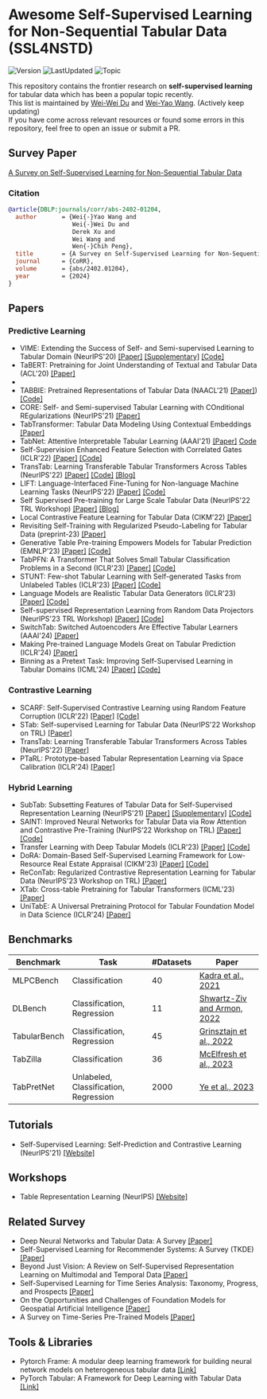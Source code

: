 # Awesome Self-Supervised Learning for Non-Sequential Tabular Data (SSL4NSTD)
![Version](https://img.shields.io/badge/Version-1.0-lightgrey.svg) 
![LastUpdated](https://img.shields.io/badge/LastUpdated-2024.06-lightblue.svg)
![Topic](https://img.shields.io/badge/Topic-SSL4NSTD-pink?logo=github)

This repository contains the frontier research on **self-supervised learning** for tabular data which has been a popular topic recently.<br>
This list is maintained by [Wei-Wei Du](https://wwweiwei.github.io/) and [Wei-Yao Wang](https://github.com/wywyWang). (Actively keep updating)<br>
If you have come across relevant resources or found some errors in this repository, feel free to open an issue or submit a PR.

## Survey Paper
[A Survey on Self-Supervised Learning for Non-Sequential Tabular Data](https://arxiv.org/abs/2402.01204)
### Citation
```bibtex
@article{DBLP:journals/corr/abs-2402-01204,
  author       = {Wei{-}Yao Wang and
                  Wei{-}Wei Du and
                  Derek Xu and
                  Wei Wang and
                  Wen{-}Chih Peng},
  title        = {A Survey on Self-Supervised Learning for Non-Sequential Tabular Data},
  journal      = {CoRR},
  volume       = {abs/2402.01204},
  year         = {2024}
}
```

## Papers
### Predictive Learning
* VIME: Extending the Success of Self- and Semi-supervised Learning to Tabular Domain (NeurIPS'20) [[Paper]](https://proceedings.neurips.cc/paper/2020/file/7d97667a3e056acab9aaf653807b4a03-Paper.pdf) [[Supplementary]](https://proceedings.neurips.cc/paper/2020/file/7d97667a3e056acab9aaf653807b4a03-Supplemental.pdf) [[Code]](https://github.com/jsyoon0823/VIME)
* TaBERT: Pretraining for Joint Understanding of Textual and Tabular Data (ACL'20) [[Paper]](https://arxiv.org/abs/2005.08314)
* 
* TABBIE: Pretrained Representations of Tabular Data (NAACL'21) [[Paper]](https://arxiv.org/abs/2105.02584)) [[Code]](https://github.com/SFIG611/tabbie)
* CORE: Self- and Semi-supervised Tabular Learning with COnditional REgularizations (NeurIPS'21) [[Paper]](https://sslneurips21.github.io/files/CameraReady/CORE_workshop.pdf)
* TabTransformer: Tabular Data Modeling Using Contextual Embeddings [[Paper]](https://arxiv.org/abs/2012.06678)
* TabNet: Attentive Interpretable Tabular Learning (AAAI'21) [[Paper]](https://arxiv.org/abs/1908.07442) [Code](https://github.com/dreamquark-ai/tabnet)
* Self-Supervision Enhanced Feature Selection with Correlated Gates (ICLR'22) [[Paper]](https://openreview.net/pdf?id=oDFvtxzPOx) [[Code]](https://github.com/chl8856/SEFS)
* TransTab: Learning Transferable Tabular Transformers Across Tables (NeurIPS'22) [[Paper]](https://arxiv.org/abs/2205.09328) [[Code]](https://github.com/RyanWangZf/transtab) [[Blog]](https://realsunlab.medium.com/transtab-learning-transferable-tabular-transformers-across-tables-1e34eec161b8)
* LIFT: Language-Interfaced Fine-Tuning for Non-language Machine Learning Tasks (NeurIPS'22) [[Paper]](https://arxiv.org/pdf/2206.06565.pdf) [[Code]](https://github.com/UW-Madison-Lee-Lab/LanguageInterfacedFineTuning)
* Self Supervised Pre-training for Large Scale Tabular Data (NeurIPS'22 TRL Workshop) [[Paper]](https://table-representation-learning.github.io/assets/papers/self_supervised_pre_training_f.pdf) [[Blog]](https://www.amazon.science/publications/self-supervised-pre-training-for-large-scale-tabular-data)
* Local Contrastive Feature Learning for Tabular Data (CIKM'22) [[Paper]](https://dl.acm.org/doi/pdf/10.1145/3511808.3557630)
* Revisiting Self-Training with Regularized Pseudo-Labeling for Tabular Data (preprint-23) [[Paper]](https://arxiv.org/abs/2302.14013)
* Generative Table Pre-training Empowers Models for Tabular Prediction (EMNLP'23) [[Paper]](https://arxiv.org/pdf/2305.09696.pdf) [[Code]](https://github.com/ZhangTP1996/TapTap)
* TabPFN: A Transformer That Solves Small Tabular Classification Problems in a Second (ICLR'23) [[Paper]](https://arxiv.org/pdf/2207.01848.pdf) [[Code]](https://github.com/automl/TabPFN)
* STUNT: Few-shot Tabular Learning with Self-generated Tasks from Unlabeled Tables (ICLR'23) [[Paper]](https://arxiv.org/pdf/2303.00918.pdf) [[Code]](https://github.com/jaehyun513/STUNT)
* Language Models are Realistic Tabular Data Generators (ICLR'23) [[Paper]](https://arxiv.org/pdf/2210.06280.pdf) [[Code]](https://github.com/kathrinse/be_great)
* Self-supervised Representation Learning from Random Data Projectors (NeurIPS'23 TRL Workshop) [[Paper]](https://arxiv.org/pdf/2310.07756.pdf) [[Code]](https://github.com/layer6ai-labs/lfr)
* SwitchTab: Switched Autoencoders Are Effective Tabular Learners (AAAI'24) [[Paper]](https://arxiv.org/pdf/2401.02013.pdf)
* Making Pre-trained Language Models Great on Tabular Prediction (ICLR'24) [[Paper]](https://openreview.net/pdf?id=anzIzGZuLi)
* Binning as a Pretext Task: Improving Self-Supervised Learning in Tabular Domains (ICML'24) [[Paper]](https://arxiv.org/abs/2405.07414) [[Code]](https://github.com/kyungeun-lee/tabularbinning)

### Contrastive Learning
* SCARF: Self-Supervised Contrastive Learning using Random Feature Corruption (ICLR'22) [[Paper]](https://arxiv.org/pdf/2106.15147.pdf) [[Code]](https://github.com/clabrugere/pytorch-scarf)
* STab: Self-supervised Learning for Tabular Data (NeurIPS'22 Workshop on TRL) [[Paper]](https://openreview.net/pdf?id=EfR55bFcrcI)
* TransTab: Learning Transferable Tabular Transformers Across Tables (NeurIPS'22) [[Paper]](https://arxiv.org/pdf/2205.09328.pdf)
* PTaRL: Prototype-based Tabular Representation Learning via Space Calibration (ICLR'24) [[Paper]](https://openreview.net/pdf?id=G32oY4Vnm8)

### Hybrid Learning
* SubTab: Subsetting Features of Tabular Data for Self-Supervised Representation Learning (NeurIPS'21) [[Paper]](https://arxiv.org/pdf/2110.04361.pdf) [[Supplementary]](https://openreview.net/attachment?id=vrhNQ7aYSdr&name=supplementary_material) [[Code]](https://github.com/AstraZeneca/SubTab)
* SAINT: Improved Neural Networks for Tabular Data via Row Attention and Contrastive Pre-Training (NurIPS‘22 Workshop on TRL) [[Paper]](https://arxiv.org/pdf/2106.01342.pdf) [[Code]](https://github.com/somepago/saint)
* Transfer Learning with Deep Tabular Models (ICLR'23) [[Paper]](https://arxiv.org/pdf/2206.15306.pdf) [[Code]](https://github.com/LevinRoman/tabular-transfer-learning)
* DoRA: Domain-Based Self-Supervised Learning Framework for Low-Resource Real Estate Appraisal (CIKM'23) [[Paper]](https://arxiv.org/abs/2309.00855) [[Code]](https://github.com/wwweiwei/DoRA)
* ReConTab: Regularized Contrastive Representation Learning for Tabular Data (NeurIPS'23 Workshop on TRL) [[Paper]](https://arxiv.org/pdf/2310.18541.pdf)
* XTab: Cross-table Pretraining for Tabular Transformers (ICML'23) [[Paper]](https://arxiv.org/abs/2305.06090)
* UniTabE: A Universal Pretraining Protocol for Tabular Foundation Model in Data Science (ICLR'24) [[Paper]](https://arxiv.org/pdf/2307.09249.pdf)

## Benchmarks
| Benchmark    | Task                                  | #Datasets | Paper |
|--------------|---------------------------------------|-----------|-------|
| MLPCBench    | Classification                        | 40        | [Kadra et al., 2021](https://arxiv.org/abs/2106.11189)  |
| DLBench      | Classification, Regression            | 11        | [Shwartz-Ziv and Armon, 2022](https://arxiv.org/abs/2106.03253)  |
| TabularBench | Classification, Regression            | 45        | [Grinsztajn et al., 2022](https://arxiv.org/abs/2207.08815)  |
| TabZilla     | Classification                        | 36        | [McElfresh et al., 2023](https://arxiv.org/abs/2305.02997)  |
| TabPretNet   | Unlabeled, Classification, Regression | 2000      | [Ye et al., 2023](https://arxiv.org/abs/2307.04308)  |

## Tutorials
* Self-Supervised Learning: Self-Prediction and Contrastive Learning (NeurIPS'21) [[Website]](https://neurips.cc/virtual/2021/tutorial/21895)

## Workshops
* Table Representation Learning (NeurIPS) [[Website]](https://table-representation-learning.github.io/)

## Related Survey
* Deep Neural Networks and Tabular Data: A Survey [[Paper]](https://arxiv.org/abs/2110.01889)
* Self-Supervised Learning for Recommender Systems: A Survey (TKDE) [[Paper]](https://arxiv.org/pdf/2203.15876.pdf)
* Beyond Just Vision: A Review on Self-Supervised Representation Learning on Multimodal and Temporal Data [[Paper]](https://arxiv.org/abs/2206.02353)
* Self-Supervised Learning for Time Series Analysis: Taxonomy, Progress, and Prospects [[Paper]](https://arxiv.org/abs/2306.10125)
* On the Opportunities and Challenges of Foundation Models for Geospatial Artificial Intelligence [[Paper]](https://arxiv.org/abs/2304.06798)
* A Survey on Time-Series Pre-Trained Models [[Paper]](https://arxiv.org/abs/2305.10716)

## Tools & Libraries
* Pytorch Frame: A modular deep learning framework for building neural network models on heterogeneous tabular data [[Link]](https://github.com/pyg-team/pytorch-frame#implemented-deep-tabular-models)
* PyTorch Tabular: A Framework for Deep Learning with Tabular Data [[Link]](https://github.com/manujosephv/pytorch_tabular)
